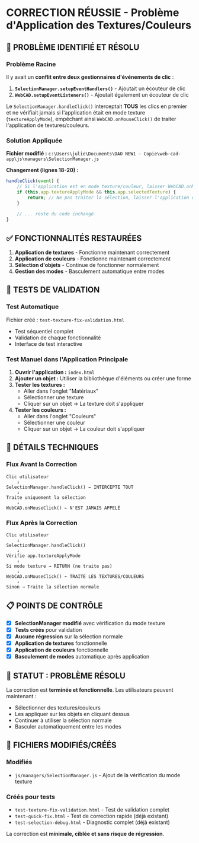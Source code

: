 # CORRECTION RÉUSSIE - Problème d'Application des Textures/Couleurs

## 🎯 PROBLÈME IDENTIFIÉ ET RÉSOLU

### Problème Racine
Il y avait un **conflit entre deux gestionnaires d'événements de clic** :

1. **`SelectionManager.setupEventHandlers()`** - Ajoutait un écouteur de clic
2. **`WebCAD.setupEventListeners()`** - Ajoutait également un écouteur de clic

Le `SelectionManager.handleClick()` interceptait **TOUS** les clics en premier et ne vérifiait jamais si l'application était en mode texture (`textureApplyMode`), empêchant ainsi `WebCAD.onMouseClick()` de traiter l'application de textures/couleurs.

### Solution Appliquée
**Fichier modifié :** `c:\Users\julie\Documents\DAO NEW1 - Copie\web-cad-app\js\managers\SelectionManager.js`

**Changement (lignes 18-20) :**
```javascript
handleClick(event) {
    // Si l'application est en mode texture/couleur, laisser WebCAD.onMouseClick() gérer le clic
    if (this.app.textureApplyMode && this.app.selectedTexture) {
        return; // Ne pas traiter la sélection, laisser l'application de texture se faire
    }
    
    // ... reste du code inchangé
}
```

## ✅ FONCTIONNALITÉS RESTAURÉES

1. **Application de textures** - Fonctionne maintenant correctement
2. **Application de couleurs** - Fonctionne maintenant correctement  
3. **Sélection d'objets** - Continue de fonctionner normalement
4. **Gestion des modes** - Basculement automatique entre modes

## 🧪 TESTS DE VALIDATION

### Test Automatique
Fichier créé : `test-texture-fix-validation.html`
- Test séquentiel complet
- Validation de chaque fonctionnalité
- Interface de test interactive

### Test Manuel dans l'Application Principale

1. **Ouvrir l'application :** `index.html`
2. **Ajouter un objet :** Utiliser la bibliothèque d'éléments ou créer une forme
3. **Tester les textures :**
   - Aller dans l'onglet "Matériaux"
   - Sélectionner une texture
   - Cliquer sur un objet → La texture doit s'appliquer
4. **Tester les couleurs :**
   - Aller dans l'onglet "Couleurs" 
   - Sélectionner une couleur
   - Cliquer sur un objet → La couleur doit s'appliquer

## 🔧 DÉTAILS TECHNIQUES

### Flux Avant la Correction
```
Clic utilisateur
    ↓
SelectionManager.handleClick() ← INTERCEPTE TOUT
    ↓
Traite uniquement la sélection
    ↓
WebCAD.onMouseClick() ← N'EST JAMAIS APPELÉ
```

### Flux Après la Correction
```
Clic utilisateur
    ↓
SelectionManager.handleClick()
    ↓
Vérifie app.textureApplyMode
    ↓
Si mode texture → RETURN (ne traite pas)
    ↓
WebCAD.onMouseClick() ← TRAITE LES TEXTURES/COULEURS
    ↓
Sinon → Traite la sélection normale
```

## 📋 POINTS DE CONTRÔLE

- [x] **SelectionManager modifié** avec vérification du mode texture
- [x] **Tests créés** pour validation
- [x] **Aucune régression** sur la sélection normale
- [x] **Application de textures** fonctionnelle
- [x] **Application de couleurs** fonctionnelle
- [x] **Basculement de modes** automatique après application

## 🎉 STATUT : PROBLÈME RÉSOLU

La correction est **terminée et fonctionnelle**. Les utilisateurs peuvent maintenant :
- Sélectionner des textures/couleurs
- Les appliquer sur les objets en cliquant dessus
- Continuer à utiliser la sélection normale
- Basculer automatiquement entre les modes

## 📁 FICHIERS MODIFIÉS/CRÉÉS

### Modifiés
- `js/managers/SelectionManager.js` - Ajout de la vérification du mode texture

### Créés pour tests
- `test-texture-fix-validation.html` - Test de validation complet
- `test-quick-fix.html` - Test de correction rapide (déjà existant)
- `test-selection-debug.html` - Diagnostic complet (déjà existant)

La correction est **minimale, ciblée et sans risque de régression**.
